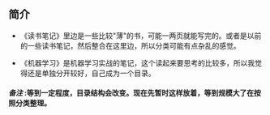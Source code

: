 ## 简介

* 《读书笔记》里边是一些比较"薄"的书，可能一两页就能写完的。或者是以前的一些读书笔记，然后整合在这里边，所以分类可能有点杂乱的感觉。

* 《机器学习》是机器学习实战的笔记，这个读起来要思考的比较多，所以我觉得还是单独分开较好，自己成为一个目录。


#### _备注_ :等到一定程度，目录结构会改变。现在先暂时这样放着，等到规模大了在按照分类整理。

